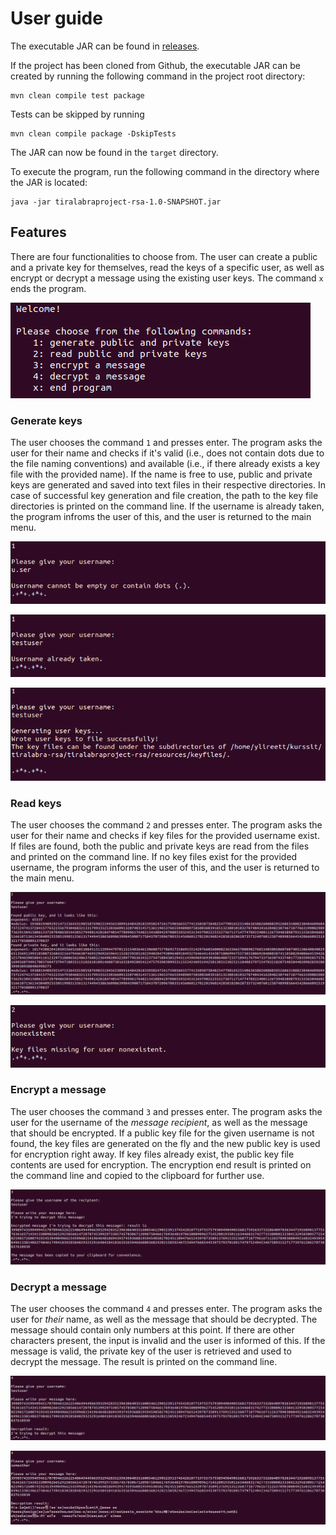 # User guide
The executable JAR can be found in [releases](https://github.com/ylireetta/tiralabra-rsa/releases).

If the project has been cloned from Github, the executable JAR can be created by running the following command in the project root directory:
```
mvn clean compile test package
```
Tests can be skipped by running
```
mvn clean compile package -DskipTests
```
The JAR can now be found in the `target` directory.

To execute the program, run the following command in the directory where the JAR is located:
```
java -jar tiralabraproject-rsa-1.0-SNAPSHOT.jar
```

## Features
There are four functionalities to choose from. The user can create a public and a private key for themselves, read the keys of a specific user, as well as encrypt or decrypt a message using the existing user keys. The command `x` ends the program.

![alt text](pics/program_menu.png "Main menu")

### Generate keys
The user chooses the command `1` and presses enter. The program asks the user for their name and checks if it's valid (i.e., does not contain dots due to the file naming conventions) and available (i.e., if there already exists a key file with the provided name). If the name is free to use, public and private keys are generated and saved into text files in their respective directories. In case of successful key generation and file creation, the path to the key file directories is printed on the command line. If the username is already taken, the program infroms the user of this, and the user is returned to the main menu.

![alt text](pics/invalid_username.png "Invalid username")

![alt text](pics/username_taken.png "Username taken")

![alt text](pics/successful_generation.png "Keys generated successfully")

### Read keys
The user chooses the command `2` and presses enter. The program asks the user for their name and checks if key files for the provided username exist. If files are found, both the public and private keys are read from the files and printed on the command line. If no key files exist for the provided username, the program informs the user of this, and the user is returned to the main menu.

![alt text](pics/print_keys.png "Print")

![alt text](pics/keyfiles_missing.png "Key files missing")


### Encrypt a message
The user chooses the command `3` and presses enter. The program asks the user for the username of the *message recipient*, as well as the message that should be encrypted. If a public key file for the given username is not found, the key files are generated on the fly and the new public key is used for encryption right away. If key files already exist, the public key file contents are used for encryption. The encryption end result is printed on the command line and copied to the clipboard for further use.

![alt text](pics/encrypting.png "Encryption result")


### Decrypt a message
The user chooses the command `4` and presses enter. The program asks the user for *their* name, as well as the message that should be decrypted. The message should contain only numbers at this point. If there are other characters present, the input is invalid and the user is informed of this. If the message is valid, the private key of the user is retrieved and used to decrypt the message. The result is printed on the command line.

![alt text](pics/decrypting.png "Decryption result")

![alt text](pics/decrypting_wrong.png "Decryption result using the wrong key")